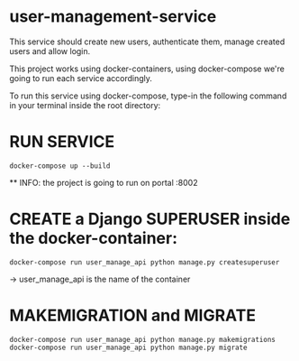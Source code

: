# user-management-service
This service should create new users, authenticate them, manage created users and allow login. 

This project works using docker-containers, using docker-compose we're going to run each service accordingly.

To run this service using docker-compose, type-in the following command in your terminal inside the root directory:

# RUN SERVICE
`docker-compose up --build`

** INFO: the project is going to run on portal :8002

# CREATE a Django SUPERUSER inside the docker-container:
`docker-compose run user_manage_api python manage.py createsuperuser`

-> user_manage_api is the name of the container

# MAKEMIGRATION and MIGRATE

`docker-compose run user_manage_api python manage.py makemigrations`
`docker-compose run user_manage_api python manage.py migrate`

